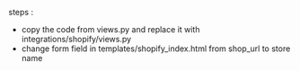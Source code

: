 steps :

- copy the code from views.py and replace it with integrations/shopify/views.py
- change form field in templates/shopify_index.html from shop_url to store name
